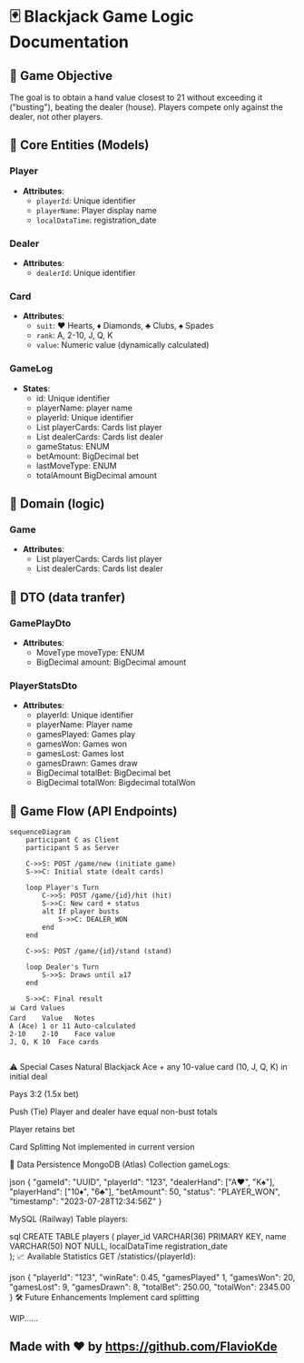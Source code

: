 # 🃏 Blackjack Game Logic Documentation

## 🎯 Game Objective
The goal is to obtain a hand value closest to 21 without exceeding it ("busting"), beating the dealer (house). Players compete only against the dealer, not other players.

## 👥 Core Entities (Models)

### Player
- **Attributes**:
  - `playerId`: Unique identifier
  - `playerName`: Player display name
  - `localDataTime`: registration_date
  

### Dealer
- **Attributes**:
  - `dealerId`: Unique identifier

  
### Card
- **Attributes**:
  - `suit`: ♥ Hearts, ♦ Diamonds, ♣ Clubs, ♠ Spades
  - `rank`: A, 2-10, J, Q, K
  - `value`: Numeric value (dynamically calculated)

### GameLog
- **States**:
  - id: Unique identifier
  - playerName: player name
  - playerId: Unique identifier
  - List<Card> playerCards: Cards list player
  - List<Card> dealerCards: Cards list dealer
  - gameStatus: ENUM
  - betAmount: BigDecimal bet
  - lastMoveType: ENUM
  - totalAmount BigDecimal amount

## 👥 Domain (logic)

### Game
- **Attributes**:
  - List<Card> playerCards: Cards list player
  - List<Card> dealerCards: Cards list dealer

## 👥 DTO (data tranfer)

### GamePlayDto
- **Attributes**:
  - MoveType moveType: ENUM
  - BigDecimal amount: BigDecimal amount

### PlayerStatsDto
- **Attributes**:
  - playerId: Unique identifier
  - playerName: Player name
  - gamesPlayed: Games play
  - gamesWon: Games won
  - gamesLost: Games lost
  - gamesDrawn: Games draw
  - BigDecimal totalBet: BigDecimal bet
  - BigDecimal totalWon: Bigdecimal totalWon

## 🔄 Game Flow (API Endpoints)

```mermaid
sequenceDiagram
    participant C as Client
    participant S as Server
    
    C->>S: POST /game/new (initiate game)
    S->>C: Initial state (dealt cards)
    
    loop Player's Turn
        C->>S: POST /game/{id}/hit (hit)
        S->>C: New card + status
        alt If player busts
            S->>C: DEALER_WON
        end
    end
    
    C->>S: POST /game/{id}/stand (stand)
    
    loop Dealer's Turn
        S->>S: Draws until ≥17
    end
    
    S->>C: Final result
📊 Card Values
Card	Value	Notes
A (Ace)	1 or 11	Auto-calculated
2-10	2-10	Face value
J, Q, K	10	Face cards


```


⚠️ Special Cases
Natural Blackjack
Ace + any 10-value card (10, J, Q, K) in initial deal

Pays 3:2 (1.5x bet)

Push (Tie)
Player and dealer have equal non-bust totals

Player retains bet

Card Splitting
Not implemented in current version

💾 Data Persistence
MongoDB (Atlas)
Collection gameLogs:

json
{
  "gameId": "UUID",
  "playerId": "123",
  "dealerHand": ["A♥", "K♠"],
  "playerHand": ["10♦", "6♣"],
  "betAmount": 50,
  "status": "PLAYER_WON",
  "timestamp": "2023-07-28T12:34:56Z"
}

MySQL (Railway)
Table players:

sql
CREATE TABLE players (
  player_id VARCHAR(36) PRIMARY KEY,
  name VARCHAR(50) NOT NULL,
  localDataTime registration_date  
);
📈 Available Statistics
GET /statistics/{playerId}:

json
{
  "playerId": "123",
  "winRate": 0.45,
  "gamesPlayed" 1,
  "gamesWon": 20,
  "gamesLost": 9,
  "gamesDrawn": 8,
  "totalBet": 250.00,
  "totalWon": 2345.00
}
🛠️ Future Enhancements
Implement card splitting

WIP......

Made with ❤️ by https://github.com/FlavioKde
---

